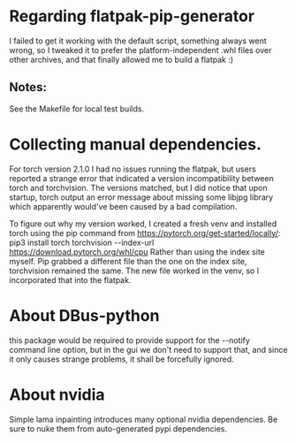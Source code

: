 # Regarding flatpak-pip-generator

I failed to get it working with the default script, something always went wrong,
so I tweaked it to prefer the platform-independent .whl files over other archives,
and that finally allowed me to build a flatpak :) 


## Notes:

See the Makefile for local test builds.


# Collecting manual dependencies.

For torch version 2.1.0 I had no issues running the flatpak, but users reported a strange error that indicated a version 
incompatibility between torch and torchvision. The versions matched, but I did notice that upon startup, torch output
an error message about missing some libjpg library which apparently would've been caused by a bad compilation.

To figure out why my version worked, I created a fresh venv and installed torch using the pip command from
https://pytorch.org/get-started/locally/: pip3 install torch torchvision --index-url https://download.pytorch.org/whl/cpu
Rather than using the index site myself. Pip grabbed a different file than the one on the index site, torchvision remained the
same. The new file worked in the venv, so I incorporated that into the flatpak.

# About DBus-python
this package would be required to provide support for the --notify command line option, but in the gui we don't need to support that,
and since it only causes strange problems, it shall be forcefully ignored.

# About nvidia
Simple lama inpainting introduces many optional nvidia dependencies. Be sure to nuke them from auto-generated pypi dependencies.
